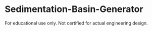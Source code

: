 # Sedimentation-Basin-Generator
For educational use only. Not certified for actual engineering design. 
